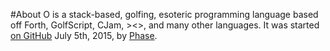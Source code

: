 #About
O is a stack-based, golfing, esoteric programming language based off Forth, GolfScript, CJam, ><>, and many other languages. It was started [on GitHub](https://github.com/phase/o) July 5th, 2015, by [Phase](https://github.com/phase).
